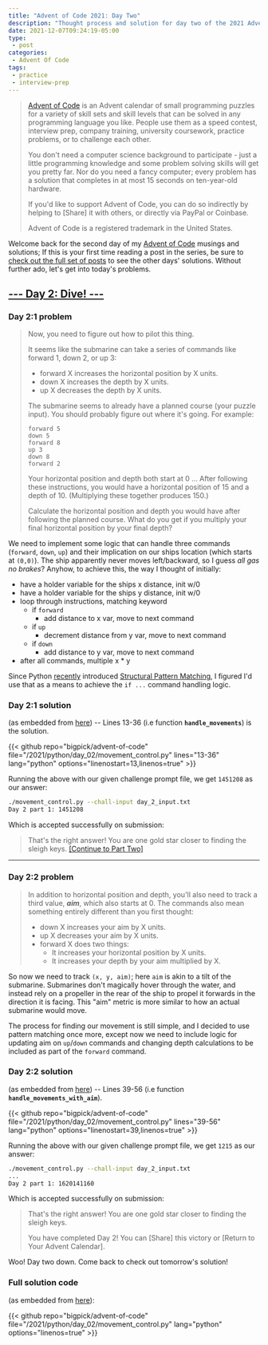 ```yaml
---
title: "Advent of Code 2021: Day Two"
description: "Thought process and solution for day two of the 2021 Advent of Code event."
date: 2021-12-07T09:24:19-05:00
type:
 - post
categories:
 - Advent Of Code
tags:
 - practice
 - interview-prep
---
```


> [Advent of Code](https://adventofcode.com/2021/about) is an Advent calendar of small programming puzzles for a variety of skill sets and skill levels that can be solved in any programming language you like. People use them as a speed contest, interview prep, company training, university coursework, practice problems, or to challenge each other.
>
> You don't need a computer science background to participate - just a little programming knowledge and some problem solving skills will get you pretty far. Nor do you need a fancy computer; every problem has a solution that completes in at most 15 seconds on ten-year-old hardware.
>
> If you'd like to support Advent of Code, you can do so indirectly by helping to [Share] it with others, or directly via PayPal or Coinbase.
>
> Advent of Code is a registered trademark in the United States.

Welcome back for the second day of my [Advent of Code](https://adventofcode.com/2021) musings and solutions; If this is your first time reading a post in the series, be sure to [check out the full set of posts]() to see the other days' solutions. Without further ado, let's get into today's problems.

## [--- Day 2: Dive! ---](https://adventofcode.com/2021/day/2)

### Day 2:1 problem

> Now, you need to figure out how to pilot this thing.
>
> It seems like the submarine can take a series of commands like forward 1, down 2, or up 3:
>
> * forward X increases the horizontal position by X units.
> * down X increases the depth by X units.
> * up X decreases the depth by X units.
>
> The submarine seems to already have a planned course (your puzzle input). You should probably figure out where it's going. For example:
>
> ``````
> forward 5
> down 5
> forward 8
> up 3
> down 8
> forward 2
> ``````
>
> Your horizontal position and depth both start at 0 ... After following these instructions, you would have a horizontal position of 15 and a depth of 10. (Multiplying these together produces 150.)
>
> Calculate the horizontal position and depth you would have after following the planned course. What do you get if you multiply your final horizontal position by your final depth?

We need to implement some logic that can handle three commands (`forward`, `down`, `up`) and their implication on our ships location (which starts at `(0,0)`). The ship apparently never moves left/backward, so I guess _all gas no brakes_? Anyhow, to achieve this, the way I thought of initially:

* have a holder variable for the ships x distance, init w/0
* have a holder variable for the ships y distance, init w/0
* loop through instructions, matching keyword
   * if `forward`
      * add distance to x var, move to next command
   * if `up`
      * decrement distance from y var, move to next command
   * if `down`
      * add distance to y var, move to next command
* after all commands, multiple x * y

Since Python [recently](https://docs.python.org/3/whatsnew/3.10.html) introduced [Structural Pattern Matching](https://www.python.org/dev/peps/pep-0636/), I figured I'd use that as a means to achieve the `if ...` command handling logic.

### Day 2:1 solution

(as embedded from [here](https://github.com/bigpick/advent-of-code/blob/main/2021/python/day_02/movement_control.py)) -- Lines 13-36 (i.e function **`handle_movements`**) is the solution.

{{< github repo="bigpick/advent-of-code" file="/2021/python/day_02/movement_control.py" lines="13-36" lang="python" options="linenostart=13,linenos=true" >}}

Running the above with our given challenge prompt file, we get `1451208` as our answer:

```bash
./movement_control.py --chall-input day_2_input.txt
Day 2 part 1: 1451208
```

Which is accepted successfully on submission:

> That's the right answer! You are one gold star closer to finding the sleigh keys. [[Continue to Part Two]](https://adventofcode.com/2021/day/2#part2)

---

### Day 2:2 problem

> In addition to horizontal position and depth, you'll also need to track a third value, **_aim_**, which also starts at 0. The commands also mean something entirely different than you first thought:
>
> * down X increases your aim by X units.
> * up X decreases your aim by X units.
> * forward X does two things:
>    * It increases your horizontal position by X units.
>    * It increases your depth by your aim multiplied by X.

So now we need to track `(x, y, aim)`; here `aim` is akin to a tilt of the submarine. Submarines don't magically hover through the water, and instead rely on a propeller in the rear of the ship to propel it forwards in the direction it is facing. This "aim" metric is more similar to how an actual submarine would move.

The process for finding our movement is still simple, and I decided to use pattern matching once more, except now we need to include logic for updating aim on `up`/`down` commands and changing depth calculations to be included as part of the `forward` command.


### Day 2:2 solution

(as embedded from [here](https://github.com/bigpick/advent-of-code/blob/main/2021/python/day_02/movement_control.py)) -- Lines 39-56 (i.e function **`handle_movements_with_aim`**).

{{< github repo="bigpick/advent-of-code" file="/2021/python/day_02/movement_control.py" lines="39-56" lang="python" options="linenostart=39,linenos=true" >}}

Running the above with our given challenge prompt file, we get `1215` as our answer:

```bash
./movement_control.py --chall-input day_2_input.txt
...
Day 2 part 1: 1620141160
```

Which is accepted successfully on submission:


> That's the right answer! You are one gold star closer to finding the sleigh keys.
>
> You have completed Day 2! You can [Share] this victory or [Return to Your Advent Calendar].

Woo! Day two down. Come back to check out tomorrow's solution!

### Full solution code

(as embedded from [here](https://github.com/bigpick/advent-of-code/blob/main/2021/python/day_02/movement_control.py)):

{{< github repo="bigpick/advent-of-code" file="/2021/python/day_02/movement_control.py" lang="python" options="linenos=true" >}}

